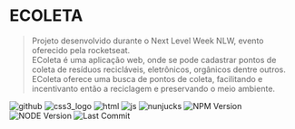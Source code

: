 # ECOLETA
>Projeto desenvolvido durante o Next Level Week NLW, evento oferecido pela rocketseat.<br>
EColeta é uma aplicação web, onde se pode cadastrar pontos de coleta de resíduos recicláveis, eletrônicos, orgânicos dentre outros.
EColeta oferece uma busca de pontos de coleta, facilitando e incentivanto então a reciclagem e preservando o meio ambiente.

![github][img-github]
![css3_logo][img-css]
![html][img-html]
![js][img-js]
![nunjucks][img-nunjucks]
![NPM Version][img-npm]
![NODE Version][img-node]
![Last Commit][img-last-commit]





[img-github]: https://github.com/favicon.ico
[img-npm]: https://img.shields.io/static/v1?label=npm&message=v6.4.14&color=green
[img-node]: https://img.shields.io/static/v1?label=node&message=v12.18.0&color=green
[img-last-commit]: https://img.shields.io/github/last-commit/santos-gabriel/nlw_ecoleta
[img-css]: https://user-images.githubusercontent.com/42524755/84093323-468a9380-a9d0-11ea-905b-658914d470c7.png
[img-html]: https://user-images.githubusercontent.com/42524755/84093467-a97c2a80-a9d0-11ea-937b-a81b8cf2c0a0.png
[img-js]: https://user-images.githubusercontent.com/42524755/84093913-ebf23700-a9d1-11ea-9cd7-f0333994d217.png
[img-nunjucks]: https://user-images.githubusercontent.com/42524755/84093972-0af0c900-a9d2-11ea-81b1-ca47622166e2.png
